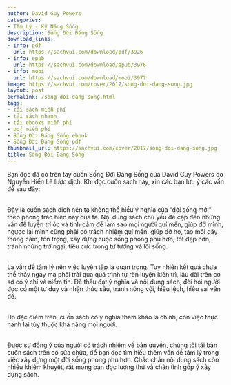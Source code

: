 ```yaml
---
author: David Guy Powers
categories:
- Tâm Lý - Kỹ Năng Sống
description: Sống Đời Đáng Sống
download_links:
- info: pdf
  url: https://sachvui.com/download/pdf/3926
- info: epub
  url: https://sachvui.com/download/epub/3976
- info: mobi
  url: https://sachvui.com/download/mobi/3977
image: https://sachvui.com/cover/2017/song-doi-dang-song.jpg
layout: post
permalink: /song-doi-dang-song.html
tags:
- tải sách miễn phí
- tải sách nhanh
- tải ebooks miễn phí
- pdf miễn phí
- Sống Đời Đáng Sống ebook
- Sống Đời Đáng Sống pdf
thumbnail_url: https://sachvui.com/cover/2017/song-doi-dang-song.jpg
title: Sống Đời Đáng Sống
---
```


 <div class="item-desc text-justify"> <p>Bạn đọc đã có trên tay cuốn Sống Đời Đáng Sống của David Guy Powers do Nguyễn Hiến Lê lược dịch. Khi đọc cuốn sách này, xin các bạn lưu ý các vấn đề sau đây:</p><p><br>Đây là cuốn sách dịch nên ta không thể hiểu ý nghĩa của “đời sống mới” theo phong trào hiện nay của ta. Nội dung sách chủ yếu đề cập đến những vấn đề luyện trí óc và tình cảm để làm sao mọi người quí mến, giúp đỡ mình, ngược lại mình cũng phải có trách nhiệm quí mến, giúp đỡ họ, tạo mối dây thông cảm, tôn trọng, xây dựng cuộc sống phong phú hơn, tốt đẹp hơn, tránh những trở ngại, tiêu cực trong tư tưởng và lối sống.</p><p><br>Là vấn đề tâm lý nên việc luyện tập là quan trọng. Tuy nhiên kết quả chưa thể thấy ngay mà phải trải qua quá trình tự rèn luyện kiên trì, lâu dài trên cơ sở có ý chí và niềm tin. Để thấu đạt ý nghĩa và nội dung sách, đòi hỏi người đọc có một tư duy và nhận thức sâu, tranh nóng vội, hiểu lệch, hiểu sai vấn đề.</p><p><br>Do đặc điểm trên, cuốn sách có ý nghĩa tham khảo là chính, còn việc thực hành lại tùy thuộc khả năng mọi người.</p><p><br>Được sự đồng ý của người có trách nhiệm về bản quyền, chúng tôi tái bản cuốn sách trên có sửa chữa, để bạn đọc tìm hiểu thêm vấn đề tâm lý trong việc xây dựng một đời sống phong phú hơn. Chắc chắn nội dung sách còn nhiều khiếm khuyết, rất mong bạn đọc lượng thứ và chân tình góp ý xây dựng sách.</p> </div>